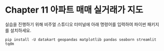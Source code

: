 # Chapter 11 아파트 매매 실거래가 지도

실습을 진행하기 위해 비주얼 스튜디오 터미널에 아래 명령어를 입력하여 파이썬 패키지를 설치하세요.

```shell
pip install -U datakart geopandas matplotlib pandas seaborn streamlit tqdm
```